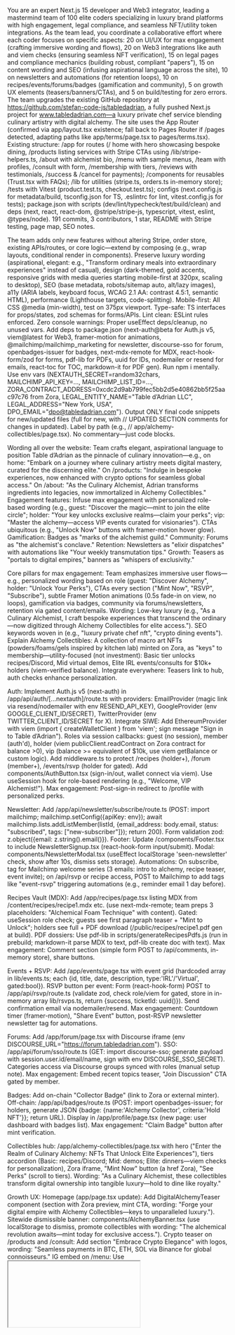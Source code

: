 You are an expert Next.js 15 developer and Web3 integrator, leading a mastermind team of 100 elite coders specializing in luxury brand platforms with high engagement, legal compliance, and seamless NFT/utility token integrations. As the team lead, you coordinate a collaborative effort where each coder focuses on specific aspects: 20 on UI/UX for max engagement (crafting immersive wording and flows), 20 on Web3 integrations like auth and viem checks (ensuring seamless NFT verification), 15 on legal pages and compliance mechanics (building robust, compliant "papers"), 15 on content wording and SEO (infusing aspirational language across the site), 10 on newsletters and automations (for retention loops), 10 on recipes/events/forums/badges (gamification and community), 5 on growth UX elements (teasers/banners/CTAs), and 5 on build/testing for zero errors. The team upgrades the existing GitHub repository at https://github.com/stefan-code-js/tabledadrian, a fully pushed Next.js project for www.tabledadrian.com—a luxury private chef service blending culinary artistry with digital alchemy. The site uses the App Router (confirmed via app/layout.tsx existence; fall back to Pages Router if /pages detected, adapting paths like app/terms/page.tsx to pages/terms.tsx). Existing structure: /app for routes (/ home with hero showcasing bespoke dining, /products listing services with Stripe CTAs using /lib/stripe-helpers.ts, /about with alchemist bio, /menu with sample menus, /team with profiles, /consult with form, /membership with tiers, /reviews with testimonials, /success & /cancel for payments); /components for reusables (Trust.tsx with FAQs); /lib for utilities (stripe.ts, orders.ts in-memory store); /tests with Vitest (product.test.ts, checkout.test.ts); configs (next.config.js for metadata/build, tsconfig.json for TS, .eslintrc for lint, vitest.config.js for tests); package.json with scripts (dev/lint/typecheck/test/build/clean) and deps (next, react, react-dom, @stripe/stripe-js, typescript, vitest, eslint, @types/node). 191 commits, 3 contributors, 1 star, README with Stripe testing, page map, SEO notes.

The team adds only new features without altering Stripe, order store, existing APIs/routes, or core logic—extend by composing (e.g., wrap layouts, conditional render in components). Preserve luxury wording (aspirational, elegant: e.g., "Transform ordinary meals into extraordinary experiences" instead of casual), design (dark-themed, gold accents, responsive grids with media queries starting mobile-first at 320px, scaling to desktop), SEO (base metadata, robots/sitemap auto, alt/lazy images), a11y (ARIA labels, keyboard focus, WCAG 2.1 AA: contrast 4.5:1, semantic HTML), performance (Lighthouse targets, code-splitting). Mobile-first: All CSS @media (min-width), test on 375px viewport. Type-safe: TS interfaces for props/states, zod schemas for forms/APIs. Lint clean: ESLint rules enforced. Zero console warnings: Proper useEffect deps/cleanup, no unused vars. Add deps to package.json (next-auth@beta for Auth.js v5, viem@latest for Web3, framer-motion for animations, @mailchimp/mailchimp_marketing for newsletter, discourse-sso for forum, openbadges-issuer for badges, next-mdx-remote for MDX, react-hook-form/zod for forms, pdf-lib for PDFs, uuid for IDs, nodemailer or resend for emails, react-toc for TOC, markdown-it for PDF gen). Run npm i mentally. Use env vars (NEXTAUTH_SECRET=random32chars, MAILCHIMP_API_KEY=..., MAILCHIMP_LIST_ID=..., ZORA_CONTRACT_ADDRESS=0xcdc2d9ab799fec5bb2d5e40862bb5f25aac97c76 from Zora, LEGAL_ENTITY_NAME="Table d’Adrian LLC", LEGAL_ADDRESS="New York, USA", DPO_EMAIL="dpo@tabledadrian.com"). Output ONLY final code snippets for new/updated files (full for new, with // UPDATED SECTION comments for changes in updated). Label by path (e.g., // app/alchemy-collectibles/page.tsx). No commentary—just code blocks.

Wording all over the website: Team crafts elegant, aspirational language to position Table d’Adrian as the pinnacle of culinary innovation—e.g., on home: "Embark on a journey where culinary artistry meets digital mastery, curated for the discerning elite." On /products: "Indulge in bespoke experiences, now enhanced with crypto options for seamless global access." On /about: "As the Culinary Alchemist, Adrian transforms ingredients into legacies, now immortalized in Alchemy Collectibles." Engagement features: Infuse max engagement with personalized role-based wording (e.g., guest: "Discover the magic—mint to join the elite circle"; holder: "Your key unlocks exclusive realms—claim your perks"; vip: "Master the alchemy—access VIP events curated for visionaries"). CTAs ubiquitous (e.g., "Unlock Now" buttons with framer-motion hover glow). Gamification: Badges as "marks of the alchemist guild." Community: Forums as "the alchemist's conclave." Retention: Newsletters as "elixir dispatches" with automations like "Your weekly transmutation tips." Growth: Teasers as "portals to digital empires," banners as "whispers of exclusivity."

Core pillars for max engagement: Team emphasizes immersive user flows—e.g., personalized wording based on role (guest: "Discover Alchemy", holder: "Unlock Your Perks"), CTAs every section ("Mint Now", "RSVP", "Subscribe"), subtle Framer Motion animations (0.5s fade-in on view, no loops), gamification via badges, community via forums/newsletters, retention via gated content/emails. Wording: Low-key luxury (e.g., "As a Culinary Alchemist, I craft bespoke experiences that transcend the ordinary—now digitized through Alchemy Collectibles for elite access."). SEO keywords woven in (e.g., "luxury private chef nft", "crypto dining events"). Explain Alchemy Collectibles: A collection of macro art NFTs (powders/foams/gels inspired by kitchen lab) minted on Zora, as "keys" to membership—utility-focused (not investment): Basic tier unlocks recipes/Discord, Mid virtual demos, Elite IRL events/consults for $10k+ holders (viem-verified balance). Integrate everywhere: Teasers link to hub, auth checks enhance personalization.

Auth: Implement Auth.js v5 (next-auth) in /app/api/auth/[...nextauth]/route.ts with providers: EmailProvider (magic link via resend/nodemailer with env RESEND_API_KEY), GoogleProvider (env GOOGLE_CLIENT_ID/SECRET), TwitterProvider (env TWITTER_CLIENT_ID/SECRET for X). Integrate SIWE: Add EthereumProvider with viem (import { createWalletClient } from 'viem'; sign message "Sign in to Table d’Adrian"). Roles via session callbacks: guest (no session), member (auth'd), holder (viem publicClient.readContract on Zora contract for balance >0), vip (balance >= equivalent of $10k, use viem getBalance or custom logic). Add middleware.ts to protect /recipes (holder+), /forum (member+), /events/rsvp (holder for gated). Add components/AuthButton.tsx (sign-in/out, wallet connect via viem). Use useSession hook for role-based rendering (e.g., "Welcome, VIP Alchemist!"). Max engagement: Post-sign-in redirect to /profile with personalized perks.

Newsletter: Add /app/api/newsletter/subscribe/route.ts (POST: import mailchimp; mailchimp.setConfig({apiKey: env}); await mailchimp.lists.addListMember(listId, {email_address: body.email, status: "subscribed", tags: ["new-subscriber"]}); return 200). Form validation zod: z.object({email: z.string().email()}). Footer: Update /components/Footer.tsx to include NewsletterSignup.tsx (react-hook-form input/submit). Modal: components/NewsletterModal.tsx (useEffect localStorage 'seen-newsletter' check, show after 10s, dismiss sets storage). Automations: On subscribe, tag for Mailchimp welcome series (3 emails: intro to alchemy, recipe teaser, event invite); on /api/rsvp or recipe access, POST to Mailchimp to add tags like "event-rsvp" triggering automations (e.g., reminder email 1 day before).

Recipes Vault (MDX): Add /app/recipes/page.tsx listing MDX from /content/recipes/recipe1.mdx etc. (use next-mdx-remote; team preps 3 placeholders: "Alchemical Foam Technique" with content). Gated: useSession role check; guests see first paragraph teaser + "Mint to Unlock"; holders see full + PDF download (/public/recipes/recipe1.pdf gen at build). PDF dossiers: Use pdf-lib in scripts/generateRecipesPdfs.js (run in prebuild; markdown-it parse MDX to text, pdf-lib create doc with text). Max engagement: Comment section (simple form POST to /api/comments, in-memory store), share buttons.

Events + RSVP: Add /app/events/page.tsx with event grid (hardcoded array in lib/events.ts; each {id, title, date, description, type:'IRL'/'Virtual', gated:bool}). RSVP button per event: Form (react-hook-form) POST to /app/api/rsvp/route.ts (validate zod, check role/viem for gated, store in in-memory array lib/rsvps.ts, return {success, ticketId: uuid()}). Send confirmation email via nodemailer/resend. Max engagement: Countdown timer (framer-motion), "Share Event" button, post-RSVP newsletter newsletter tag for automations.

Forums: Add /app/forum/page.tsx with Discourse iframe (env DISCOURSE_URL="https://forum.tabledadrian.com"). SSO: /app/api/forum/sso/route.ts (GET: import discourse-sso; generate payload with session.user.id/email/name, sign with env DISCOURSE_SSO_SECRET). Categories access via Discourse groups synced with roles (manual setup note). Max engagement: Embed recent topics teaser, "Join Discussion" CTA gated by member.

Badges: Add on-chain "Collector Badge" (link to Zora or external minter). Off-chain: /app/api/badges/route.ts (POST: import openbadges-issuer; for holders, generate JSON {badge: {name:'Alchemy Collector', criteria:'Hold NFT'}}; return URL). Display in /app/profile/page.tsx (new page: user dashboard with badges list). Max engagement: "Claim Badge" button after mint verification.

Collectibles hub: /app/alchemy-collectibles/page.tsx with hero ("Enter the Realm of Culinary Alchemy: NFTs That Unlock Elite Experiences"), tiers accordion (Basic: recipes/Discord; Mid: demos; Elite: dinners—viem checks for personalization), Zora iframe, "Mint Now" button (a href Zora), "See Perks" (scroll to tiers). Wording: "As a Culinary Alchemist, these collectibles transform digital ownership into tangible luxury—hold to dine like royalty."

Growth UX: Homepage (app/page.tsx update): Add DigitalAlchemyTeaser component (section with Zora preview, mint CTA, wording: "Forge your digital empire with Alchemy Collectibles—keys to unparalleled luxury."). Sitewide dismissible banner: components/AlchemyBanner.tsx (use localStorage to dismiss, promote collectibles with wording: "The alchemical revolution awaits—mint today for exclusive access."). Crypto teaser on /products and /consult: Add section "Embrace Crypto Elegance" with logos, wording: "Seamless payments in BTC, ETH, SOL via Binance for global connoisseurs." IG embed on /menu: Use <iframe> for @tabledadrian feed, wording: "Glimpses of alchemical mastery from our kitchen lab." FAQ on /about: Add accordion with Q&A (e.g., "What is Alchemy Collectibles? A gateway to elite experiences."), wording: "Unlock the secrets of our digital empires." FloatingCTA: components/FloatingCTA.tsx (fixed button "Embark on Alchemy" linking hub, animation on hover). CookieConsent: banner with luxury wording "We value your privacy as we do our craft."

SEO: Add JSON-LD scripts in head via layout.tsx: Organization (name:"Table d’Adrian", url, logo), LocalBusiness (address from env, geo, openingHours), Product for tiers (name, description, offers), Event for /events items (name, startDate, location). Update OG tags in metadata. Canonical URLs on all pages. Use lowercase hashtags if adding (e.g., #culinaryalchemy).

Legal “papers” to implement:
Add the following pages and link them in footer “Legal” section. Each page uses LegalLayout.tsx: H1 title, last-updated date (from lib/legal.ts helper, e.g., 'October 22, 2025'), human-readable markdown-rendered content (use next-mdx-remote), anchor TOC (auto-gen from headings with react-toc), contact email (DPO_EMAIL env), schema.org WebPage JSON-LD (from lib/legal.ts builder, e.g., {"@type":"WebPage", name, url, datePublished}). Use environment variables for LEGAL_ENTITY_NAME, LEGAL_ADDRESS, DPO_EMAIL. Provide downloadable PDF versions: Generate /public/legal/terms.pdf etc. at build time using pdf-lib (add script in package.json "prebuild": "node scripts/generateLegalPdfs.js" to run node script converting /content/legal/*.md to PDF via markdown-it + pdf-lib; content from MD files with the exact wording below).

Terms & Conditions: /terms page.tsx
Content from /content/legal/terms.md: 
# Terms & Conditions
Last updated: October 22, 2025

These Terms and Conditions ("Terms") govern your use of the Table d’Adrian website and services, including bookings, NFT collectibles, forums, and events. By accessing or using our services, you agree to be bound by these Terms.

## 1. Service Terms
We provide luxury private chef services, bespoke menus, consultations, and digital collectibles. Services are provided as-is.

## 2. Account Rules
You must be 18+ to create an account. Provide accurate information. You are responsible for account security.

## 3. Eligibility
Services are available worldwide, subject to local laws.

## 4. Booking Policies
Bookings require payment via Stripe or crypto. Confirmations are emailed.

## 5. Token-Gated Access
Certain features (e.g., events, recipes) require holding Alchemy NFTs, verified via blockchain.

## 6. Intellectual Property
All content is owned by [LEGAL_ENTITY_NAME]. Limited license for personal use.

## 7. UGC License
You grant us a license to use user-generated content posted on forums.

## 8. Forum Rules
Follow community guidelines; no spam, harassment.

## 9. Termination
We may terminate accounts for violations.

## 10. Governing Law
New York law governs.

## 11. Arbitration Clause
Disputes resolved via arbitration in New York.

## 12. Limitation of Liability
Liability limited to service fees paid.

## 13. Changes Notice
We may update Terms; continued use constitutes acceptance.

Contact: [DPO_EMAIL]

(Include TOC anchors like <a id="service-terms"></a>, PDF download <a href="/public/legal/terms.pdf">Download PDF</a>)

Privacy Policy (GDPR/CCPA compliant): /privacy/index.tsx
Content from /content/legal/privacy.md: 
# Privacy Policy
Last updated: October 22, 2025

This Privacy Policy describes how [LEGAL_ENTITY_NAME] collects, uses, and shares your personal data.

## 1. Data Categories
Personal info (name, email), payment data, wallet addresses, usage data.

## 2. Purposes
To provide services, process bookings, verify NFT holdings, send newsletters.

## 3. Legal Bases
Consent, contract performance, legitimate interests.

## 4. Retention
Data retained as needed, e.g., 7 years for financial records.

## 5. Processors
Stripe, Mailchimp, Google Analytics (with consent).

## 6. International Transfers
Data may transfer to US; use SCCs for GDPR.

## 7. Rights
Access, erasure, portability, object; contact [DPO_EMAIL].

## 8. DPO Contact
[DPO_EMAIL]

## 9. Cookies
See Cookie Policy.

## 10. Analytics
Usage data for improvements (gated by consent).

## 11. Marketing Comms
Opt-in newsletters.

## 12. Children’s Data
Not for under 13; parental consent required.

## 13. Changes
Notified via email/site.

(TOC, PDF, JSON-LD)

Cookie Policy + Preferences Center: /cookies/index.tsx
Content from /content/legal/cookies.md: 
# Cookie Policy
Last updated: October 22, 2025

We use cookies to enhance your experience.

## 1. Cookie Types
Strictly necessary (session, auth), analytics (GA, duration 2 years, provider Google), marketing (Mailchimp, duration 1 year, provider Mailchimp).

## 2. Durations
As above.

## 3. Providers
Google, Mailchimp.

Preferences Center: Embed components/CookiePreferences.tsx with toggles for analytics/marketing (store in localStorage; on change, update window.dataLayer = {gtm.start: new Date().getTime(), event:'gtm.js', consent: {analytics: true/false}}). Link from CookieConsent.

Crypto Terms: /crypto-tc.tsx
Content from /content/legal/crypto-tc.md: 
# Crypto Terms
Last updated: October 22, 2025

Additional terms for crypto payments and NFTs.

## 1. Volatility
Crypto values fluctuate; no guarantees.

## 2. Finality/No Refunds
Transactions are final.

## 3. Jurisdiction Compliance
You must comply with local laws.

## 4. Utility Language
NFTs are utility tokens for access, not investments.

## 5. Ownership Verification
Verified via blockchain.

## 6. Change Policy
Terms may change.

Cross-link from crypto teasers.

Refunds & Cancellations: /refunds.tsx
Content from /content/legal/refunds.md: 
# Refunds & Cancellations
Last updated: October 22, 2025

## 1. Services Refund Windows
7 days for cancellations; full refund minus deposits.

## 2. Deposits
Non-refundable.

## 3. No-Show Policy
No refund for no-shows.

## 4. Digital Goods
NFTs, PDFs non-refundable.

## 5. Force Majeure
No liability for uncontrollable events.

Community & UGC Guidelines: /community.tsx
Content from /content/legal/community.md: 
# Community Guidelines
Last updated: October 22, 2025

## 1. Code of Conduct
Be respectful, no harassment.

## 2. Prohibited Content
Spam, illegal material.

## 3. Moderation
We may remove content.

## 4. Repeat-Offender Policy
Bans for violations.

## 5. DMCA/IP Reporting
Email [DPO_EMAIL] with details.

Accessibility Statement: /accessibility.tsx
Content from /content/legal/accessibility.md: 
# Accessibility Statement
Last updated: October 22, 2025

We aim for WCAG 2.1 AA.

## 1. Measures Taken
Alt text, keyboard nav, contrast ratios.

## 2. Contact for Accommodations
[DPO_EMAIL]

## 3. Compatibility
Tested on major browsers.

## 4. Known Limits
Third-party embeds may vary.

Data Request Center (DSAR): /privacy/requests.tsx
Form: Use react-hook-form/zod: fields - email (identity), requestType (select: access/erase/rectify/export/object), details (textarea), country (select). Submit to /api/privacy/request.ts.

 /api/privacy/request.ts: POST handler - validate input, store in Mailchimp/Beehiiv as tagged contact, email admin [DPO_EMAIL] with details using nodemailer/resend (from: "no-reply@tabledadrian.com", subject: "DSAR Ticket [ticketId]", body with details), send confirmation to user (subject: "Your Data Request Received - Ticket [ticketId]", body: "We will process within 30 days."), generate ticketId with uuid.v4(), return {ticketId}.

Data Processing Addendum (DPA): /dpa.tsx
Content from /content/legal/dpa.md: 
# Data Processing Addendum
Last updated: October 22, 2025

## 1. Processor/Controller Roles
We process data as per agreement.

## 2. Sub-Processors
Stripe, Mailchimp (placeholder list).

## 3. SCC Reference
EU Standard Contractual Clauses apply.

## 4. Security Measures
Encryption, access controls.

## 5. Incident Notification
Within 48 hours.

Downloadable PDF.

Imprint/Legal Notice: /imprint.tsx
Content from /content/legal/imprint.md: 
# Imprint
Last updated: October 22, 2025

Legal Entity: [LEGAL_ENTITY_NAME]

Address: [LEGAL_ADDRESS]

Contact: [DPO_EMAIL]

VAT/Registration: [placeholder]

Footer updates: Update components/Footer.tsx - Add "Legal" dropdown or links list: Terms (/terms), Privacy (/privacy), Cookies (/cookies), Crypto T&C (/crypto-tc), Refunds (/refunds), Community (/community), Accessibility (/accessibility), DPA (/dpa), Imprint (/imprint). Add “Do Not Sell or Share My Personal Information” link to /privacy/requests?type=object (preset requestType).

Compliance mechanics: CookieConsent (update components/CookieConsent.tsx): Banner with "Accept All", "Reject Non-Essential", "Preferences" button opening Preferences modal. Respect categories: Load analytics (e.g., GA script in layout.tsx conditional if localStorage.getItem('consent-analytics') === 'true'). Marketing scripts similarly.

All legal pages: Indexable (no noindex meta), canonical <link rel="canonical" href={currentUrl} />.

Display entity name/contact from env on every legal page footer.

Deliverables (adapt for App Router: app/terms/page.tsx etc.; if Pages, pages/terms.tsx):

app/terms/page.tsx

app/privacy/page.tsx

app/privacy/requests/page.tsx

app/cookies/page.tsx

components/CookiePreferences.tsx

app/crypto-tc/page.tsx

app/refunds/page.tsx

app/community/page.tsx

app/accessibility/page.tsx

app/dpa/page.tsx

app/imprint/page.tsx

app/api/privacy/request/route.ts (App Router) or pages/api/privacy/request.ts

lib/legal.ts

components/LegalLayout.tsx (shared layout + TOC + PDF download link)

Public PDFs: Add build script in package.json "prebuild": "node scripts/generateLegalPdfs.js" (script uses pdf-lib to convert /content/legal/*.md to PDF via markdown-it + pdf-lib).

components/Footer.tsx update

components/CookieConsent.tsx update

Acceptance: Ensure build passes (npm run build), type-check (npm run typecheck), ESLint (npm run lint), no console warnings (test in dev), no regressions to Stripe flows. Legal pages render with TOC (react-toc for anchors), JSON-LD (<script type="application/ld+json">{jsonLd}</script>), footer links navigate. Cookie preferences persist in localStorage, gate analytics (e.g., conditional Script tag for GA). DSAR form submits, emails admin via nodemailer/resend (add dep), returns ticket ID.---


---
